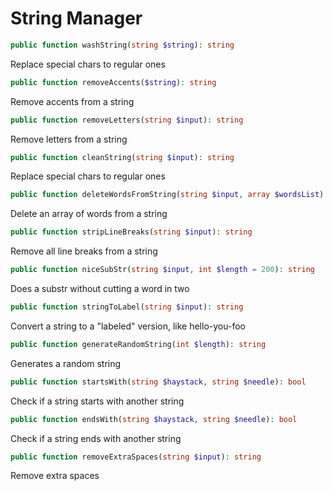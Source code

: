 String Manager
==============

```php
public function washString(string $string): string
```
Replace special chars to regular ones

```php
public function removeAccents($string): string
```
Remove accents from a string

```php
public function removeLetters(string $input): string
```
Remove letters from a string

```php
public function cleanString(string $input): string
```
Replace special chars to regular ones

```php
public function deleteWordsFromString(string $input, array $wordsList): string
```
Delete an array of words from a string

```php
public function stripLineBreaks(string $input): string
```
Remove all line breaks from a string

```php
public function niceSubStr(string $input, int $length = 200): string
```
Does a substr without cutting a word in two

```php
public function stringToLabel(string $input): string
```
Convert a string to a "labeled" version, like hello-you-foo

```php
public function generateRandomString(int $length): string
```
Generates a random string

```php
public function startsWith(string $haystack, string $needle): bool
```
Check if a string starts with another string

```php
public function endsWith(string $haystack, string $needle): bool
```
Check if a string ends with another string

```php
public function removeExtraSpaces(string $input): string
```
Remove extra spaces
